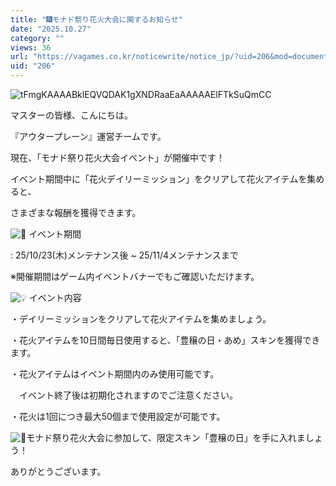 ```yaml
---
title: "🎆モナド祭り花火大会に関するお知らせ"
date: "2025.10.27"
category: ""
views: 36
url: "https://vagames.co.kr/noticewrite/notice_jp/?uid=206&mod=document"
uid: "206"
---
```


![tFmgKAAAABklEQVQDAK1gXNDRaaEaAAAAAElFTkSuQmCC](/images/news/live/jp/206-base64-0-bd91cd52.webp)  

  

マスターの皆様、こんにちは。

『アウタープレーン』運営チームです。

  

現在、「モナド祭り花火大会イベント」が開催中です！

イベント期間中に「花火デイリーミッション」をクリアして花火アイテムを集めると、

さまざまな報酬を獲得できます。

  

 ![📅](/images/news/live/en/211-70cde509.svg) イベント期間

: 25/10/23(木)メンテナンス後 ~ 25/11/4メンテナンスまで

※開催期間はゲーム内イベントバナーでもご確認いただけます。

  

 ![💡](/images/news/live/en/205-d9e49860.svg) イベント内容

・デイリーミッションをクリアして花火アイテムを集めましょう。

・花火アイテムを10日間毎日使用すると、「豊穣の日・あめ」スキンを獲得できます。

・花火アイテムはイベント期間内のみ使用可能です。

　イベント終了後は初期化されますのでご注意ください。

・花火は1回につき最大50個まで使用設定が可能です。

  

![🎇](/images/news/live/en/205-866b3fea.svg)モナド祭り花火大会に参加して、限定スキン「豊穣の日」を手に入れましょう！

  

ありがとうございます。